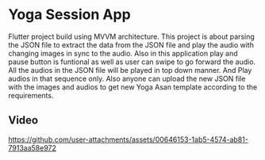 # Yoga Session App

Flutter project build using MVVM architecture. 
This project is about parsing the JSON file to extract the data from the JSON file and play the audio with changing images in sync to the audio. 
Also in this application play and pause button is funtional as well as user can swipe to go forward the audio. 
All the audios in the JSON file will be played in top down manner.
And Play audios in that sequence only.
Also anyone can upload the new JSON file with the images and audios to get new Yoga Asan template according to the requirements.





## Video
https://github.com/user-attachments/assets/00646153-1ab5-4574-ab81-7913aa58e972
